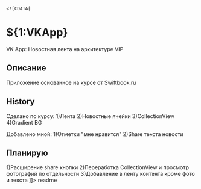 <snippet>
  <content>
    
    <![CDATA[
# ${1:VKApp}

VK App: Новостная лента на архитектуре VIP

## Описание
Приложение основанное на курсе от Swiftbook.ru

## History
Сделано по курсу:
1)Лента
2)Новостные ячейки
3)CollectionView
4)Gradient BG

Добавлено мной:
1)Отметки "мне нравится"
2)Share текста новости

## Планирую
1)Расширение share кнопки
2)Переработка CollectionView и просмотр фотографий по отдельности
3)Добавление в ленту контента кроме фото и текста
]]></content>
  <tabTrigger>readme</tabTrigger>
</snippet>
